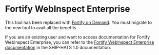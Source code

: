 # Fortify WebInspect Enterprise

This tool has been replaced with [Fortify on Demand](fod/fod-overview). You must migrate to the new tool to avail all the benefits.  

If you are an existing user and want to access documentation for Fortify WebInspect Enterprise, you can refer to the [Fortify WebInspect Enterprise documentation](https://docs.developer.tech.gov.sg/docs/ship-hats-documentation/#/webinspect-overview) in the SHIP-HATS 1.0 documentation.